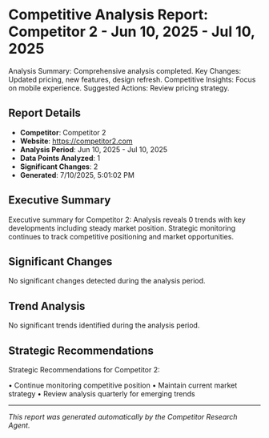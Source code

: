 # Competitive Analysis Report: Competitor 2 - Jun 10, 2025 - Jul 10, 2025

Analysis Summary: Comprehensive analysis completed.
Key Changes: Updated pricing, new features, design refresh.
Competitive Insights: Focus on mobile experience.
Suggested Actions: Review pricing strategy.

## Report Details

- **Competitor**: Competitor 2
- **Website**: https://competitor2.com
- **Analysis Period**: Jun 10, 2025 - Jul 10, 2025
- **Data Points Analyzed**: 1
- **Significant Changes**: 2
- **Generated**: 7/10/2025, 5:01:02 PM

## Executive Summary

Executive summary for Competitor 2: Analysis reveals 0 trends with key developments including steady market position. Strategic monitoring continues to track competitive positioning and market opportunities.

## Significant Changes

No significant changes detected during the analysis period.

## Trend Analysis

No significant trends identified during the analysis period.

## Strategic Recommendations

Strategic Recommendations for Competitor 2:

• Continue monitoring competitive position
• Maintain current market strategy
• Review analysis quarterly for emerging trends

---

*This report was generated automatically by the Competitor Research Agent.*

